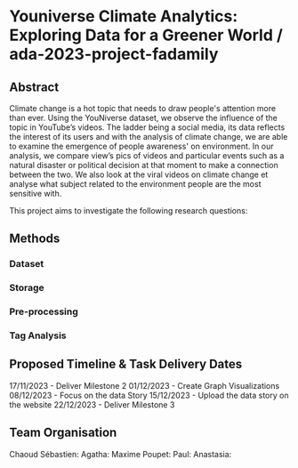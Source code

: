 # Youniverse Climate Analytics: Exploring Data for a Greener World / ada-2023-project-fadamily

## Abstract

Climate change is a hot topic that needs to draw people's attention more than ever. Using the YouNiverse dataset, we observe the influence of the topic in YouTube’s videos. The ladder being a social media, its data reflects the interest of its users and with the analysis of climate change, we are able to examine the emergence of people awareness' on environment. In our analysis, we compare view’s pics of videos and particular events such as a natural disaster or political decision at that moment to make a connection between the two. We also look at the viral videos on climate change et analyse what subject related to the environment people are the most sensitive with.

This project aims to investigate the following research questions:


## Methods


### Dataset


### Storage


### Pre-processing


### Tag Analysis



## Proposed Timeline & Task Delivery Dates

17/11/2023 - Deliver Milestone 2
01/12/2023 - Create Graph Visualizations
08/12/2023 - Focus on the data Story 
15/12/2023 - Upload the data story on the website
22/12/2023 - Deliver Milestone 3

## Team Organisation

Chaoud Sébastien: 
Agatha:
Maxime Poupet:
Paul: 
Anastasia: 
